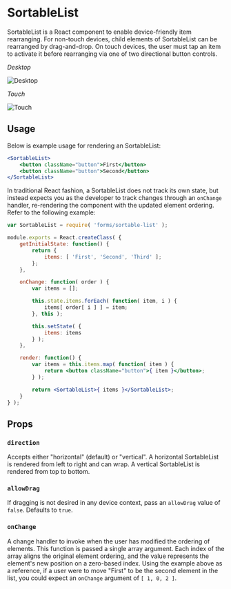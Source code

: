 SortableList
===============

SortableList is a React component to enable device-friendly item rearranging. For non-touch devices, child elements of SortableList can be rearranged by drag-and-drop. On touch devices, the user must tap an item to activate it before rearranging via one of two directional button controls.

*Desktop*

![Desktop](https://cldup.com/kcSdY87WOC.gif)

*Touch*

![Touch](https://cldup.com/G6xOcADYAl.gif)

## Usage

Below is example usage for rendering an SortableList:

```jsx
<SortableList>
	<button className="button">First</button>
	<button className="button">Second</button>
</SortableList>
```

In traditional React fashion, a SortableList does not track its own state, but instead expects you as the developer to track changes through an `onChange` handler, re-rendering the component with the updated element ordering. Refer to the following example:

```jsx
var SortableList = require( 'forms/sortable-list' );

module.exports = React.createClass( { 
	getInitialState: function() {
		return {
			items: [ 'First', 'Second', 'Third' ];
		};
	},

	onChange: function( order ) {
		var items = [];

		this.state.items.forEach( function( item, i ) {
			items[ order[ i ] ] = item;
		}, this );

		this.setState( {
			items: items
		} );
	},

	render: function() {
		var items = this.items.map( function( item ) {
			return <button className="button">{ item }</button>;
		} );

		return <SortableList>{ items }</SortableList>;
	}
} );
```

## Props

### `direction`

Accepts either "horizontal" (default) or "vertical". A horizontal SortableList is rendered from left to right and can wrap. A vertical SortableList is rendered from top to bottom.

### `allowDrag`

If dragging is not desired in any device context, pass an `allowDrag` value of `false`. Defaults to `true`.

### `onChange`

A change handler to invoke when the user has modified the ordering of elements. This function is passed a single array argument. Each index of the array aligns the original element ordering, and the value represents the element's new position on a zero-based index. Using the example above as a reference, if a user were to move "First" to be the second element in the list, you could expect an `onChange` argument of `[ 1, 0, 2 ]`.
